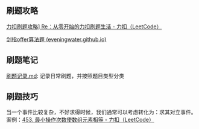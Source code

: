 ## 刷题攻略

[力扣刷题攻略\] Re：从零开始的力扣刷题生活 - 力扣（LeetCode）](https://leetcode.cn/circle/discuss/E3yavq/)

[剑指offer算法题 (eveningwater.github.io)](https://eveningwater.github.io/to-offer/#/README)



## 刷题笔记

[刷题记录.md](./刷题记录.md): 记录日常刷题，并按照题目类型分类



## 刷题技巧

当一个事件比较复杂，不好求得时候，我们通常可以考虑转化为：求其对立事件。案例：[453. 最小操作次数使数组元素相等 - 力扣（LeetCode）](https://leetcode.cn/problems/minimum-moves-to-equal-array-elements/)









